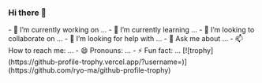 ### Hi there 👋

<!--
**Princechorasiya/Princechorasiya** is a ✨ _special_ ✨ repository because its `README.md` (this file) appears on your GitHub profile.

Here are some ideas to get you started:--!>

- 🔭 I’m currently working on ...
- 🌱 I’m currently learning ...
- 👯 I’m looking to collaborate on ...
- 🤔 I’m looking for help with ...
- 💬 Ask me about ...
- 📫 How to reach me: ...
- 😄 Pronouns: ...
- ⚡ Fun fact: ...

[![trophy](https://github-profile-trophy.vercel.app/?username=)](https://github.com/ryo-ma/github-profile-trophy)
